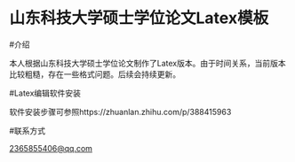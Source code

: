 # 山东科技大学硕士学位论文Latex模板
#介绍

本人根据山东科技大学硕士学位论文制作了Latex版本。由于时间关系，当前版本比较粗糙，存在一些格式问题。后续会持续更新。

#Latex编辑软件安装

软件安装步骤可参照https://zhuanlan.zhihu.com/p/388415963

#联系方式

2365855406@qq.com
